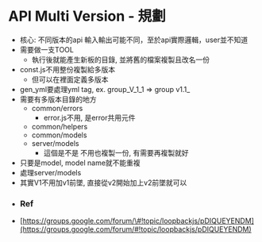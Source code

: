 # API Multi Version - 規劃

* 核心: 不同版本的api 輸入輸出可能不同，至於api實際邏輯，user並不知道
* 需要做一支TOOL
  * 執行後就能產生新板的目錄, 並將舊的檔案複製且改名一份
* const.js不用整份複製給多版本
  * 但可以在裡面定義多版本
* gen_yml要處理yml tag, ex. group\_V\_1\_1 =&gt; group v1.1_
* 需要有多版本目錄的地方
  * common/errors
    * error.js不用, 是error共用元件
  * common/helpers
  * common/models
  * server/models
    * 這個是不是 不用也複製一份, 有需要再複製就好
* 只要是model, model name就不能重複
* 處理server/models
* 其實V1不用加v1前墜, 直接從v2開始加上v2前墜就可以
* ### Ref
* [https://groups.google.com/forum/\#!topic/loopbackjs/pDIQUEYENDM](https://groups.google.com/forum/#!topic/loopbackjs/pDIQUEYENDM)



